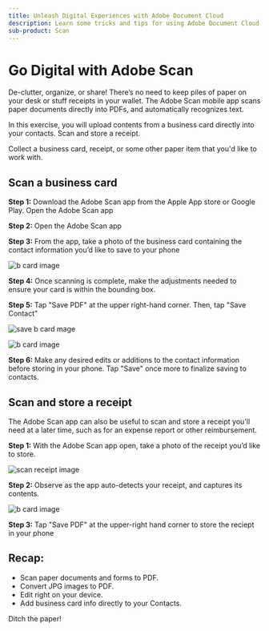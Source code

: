 ```yaml
---
title: Unleash Digital Experiences with Adobe Document Cloud
description: Learn some tricks and tips for using Adobe Document Cloud
sub-product: Scan
---
```


# Go Digital with Adobe Scan

De-clutter, organize, or share! There’s no need to keep piles of paper on your desk or stuff receipts in your wallet. The Adobe Scan mobile app scans paper documents directly into PDFs, and automatically recognizes text.

In this exercise, you will upload contents from a business card directly into your contacts. Scan and store a receipt.

Collect a business card, receipt, or some other paper item that you'd like to work with.

## Scan a business card

**Step 1:** Download the Adobe Scan app from the Apple App store or Google Play. Open the Adobe Scan app

**Step 2:** Open the Adobe Scan app

**Step 3:** From the app, take a photo of the business card containing the contact information you’d like to save to your phone

![b card image](assets/scanbcard.png)


**Step 4:** Once scanning is complete, make the adjustments needed to ensure your card is within the bounding box.

**Step 5:** Tap "Save PDF" at the upper right-hand corner. Then, tap "Save Contact"


![save b card mage](assets/savecontact.jpg)

![b card image](assets/savecontact.png)

**Step 6:** Make any desired edits or additions to the contact information before storing in your phone. Tap "Save" once more to finalize saving to contacts.

## Scan and store a receipt

The Adobe Scan app can also be useful to scan and store a receipt you'll need at a later time, such as for an expense report or other reimbursement.

**Step 1:** With the Adobe Scan app open, take a photo of the receipt you’d like to store.

![scan receipt image](assets/scanreceipt.png)


**Step 2:** Observe as the app auto-detects your receipt, and captures its contents.

![b card image](assets/receiptoutput.jpg)

**Step 3:** Tap "Save PDF" at the upper-right hand corner to store the reciept in your phone


## Recap:

* Scan paper documents and forms to PDF.
* Convert JPG images to PDF.
* Edit right on your device. 
* Add business card info directly to your Contacts. 

Ditch the paper!